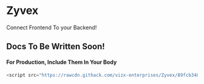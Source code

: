 # Zyvex
Connect Frontend To your Backend!
## Docs To Be Written Soon!

#### For Production, Include Them In Your Body
```javascript
<script src="https://rawcdn.githack.com/vizx-enterprises/Zyvex/89fcb348a7a84e85bf540c58a905b91cd3b1c27f/src/zyvex.js">
```
